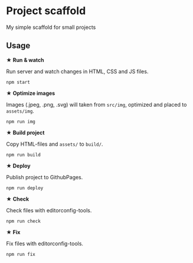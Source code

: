 # Project scaffold

My simple scaffold for small projects

## Usage

**&#9733; Run & watch**

Run server and watch changes in HTML, CSS and JS files.

`npm start`

**&#9733; Optimize images**

Images (.jpeg, .png, .svg) will taken from `src/img`, optimized and placed to `assets/img`.

`npm run img`

**&#9733; Build project**

Copy HTML-files and `assets/` to `build/`.

`npm run build`

**&#9733; Deploy**

Publish project to GithubPages.

`npm run deploy`

**&#9733; Check**

Check files with editorconfig-tools.

`npm run check`

**&#9733; Fix**

Fix files with editorconfig-tools.

`npm run fix`

